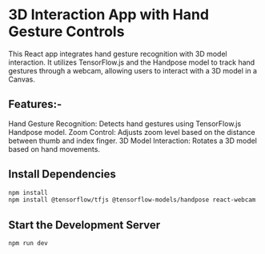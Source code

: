 # 3D Interaction App with Hand Gesture Controls
This React app integrates hand gesture recognition with 3D model interaction. It utilizes TensorFlow.js and the Handpose model to track hand gestures through a webcam, allowing users to interact with a 3D model in a Canvas.

## Features:-
 Hand Gesture Recognition: Detects hand gestures using TensorFlow.js Handpose model.
 Zoom Control: Adjusts zoom level based on the distance between thumb and index finger.
 3D Model Interaction: Rotates a 3D model based on hand movements.


## Install Dependencies
```bash
npm install 
npm install @tensorflow/tfjs @tensorflow-models/handpose react-webcam
```

## Start the Development Server
```bash
npm run dev
```
